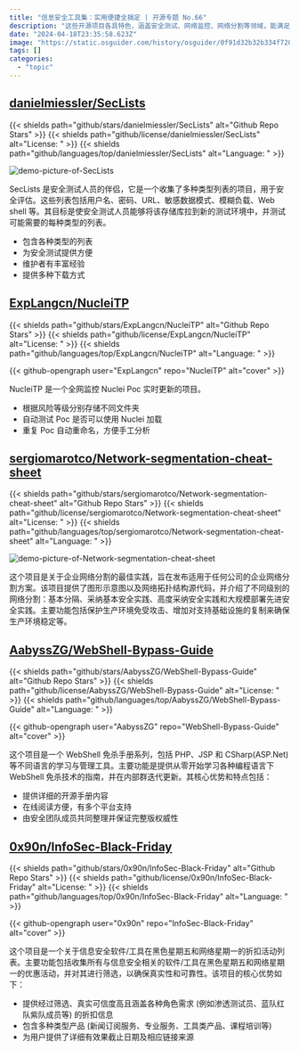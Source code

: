```yaml
---
title: "信息安全工具集：实用便捷全搞定 | 开源专题 No.66"
description: "这些开源项目各具特色，涵盖安全测试、网络监控、网络分割等领域，能满足多种需求，提供便捷与实用，快来体验吧！"
date: "2024-04-18T23:35:58.623Z"
image: "https://static.osguider.com/history/osguider/0f91d32b32b334f720382149cb93a3f9.png"
tags: []
categories:
  - "topic"
---
```


## [danielmiessler/SecLists](https://github.com/danielmiessler/SecLists)

{{< shields path="github/stars/danielmiessler/SecLists" alt="Github Repo Stars" >}} {{< shields path="github/license/danielmiessler/SecLists" alt="License: " >}} {{< shields path="github/languages/top/danielmiessler/SecLists" alt="Language: " >}}

![demo-picture-of-SecLists](https://static.osguider.com/history/2024/410960b5c1f73d0efed7a27aadff4fff.png)

SecLists 是安全测试人员的伴侣，它是一个收集了多种类型列表的项目，用于安全评估。这些列表包括用户名、密码、URL、敏感数据模式、模糊负载、Web shell 等。其目标是使安全测试人员能够将该存储库拉到新的测试环境中，并测试可能需要的每种类型的列表。

- 包含各种类型的列表
- 为安全测试提供方便
- 维护者有丰富经验
- 提供多种下载方式
  
## [ExpLangcn/NucleiTP](https://github.com/ExpLangcn/NucleiTP)

{{< shields path="github/stars/ExpLangcn/NucleiTP" alt="Github Repo Stars" >}} {{< shields path="github/license/ExpLangcn/NucleiTP" alt="License: " >}} {{< shields path="github/languages/top/ExpLangcn/NucleiTP" alt="Language: " >}}

{{< github-opengraph user="ExpLangcn" repo="NucleiTP" alt="cover" >}}

NucleiTP 是一个全网监控 Nuclei Poc 实时更新的项目。

- 根据风险等级分别存储不同文件夹
- 自动测试 Poc 是否可以使用 Nuclei 加载
- 重复 Poc 自动重命名，方便手工分析
  
## [sergiomarotco/Network-segmentation-cheat-sheet](https://github.com/sergiomarotco/Network-segmentation-cheat-sheet)

{{< shields path="github/stars/sergiomarotco/Network-segmentation-cheat-sheet" alt="Github Repo Stars" >}} {{< shields path="github/license/sergiomarotco/Network-segmentation-cheat-sheet" alt="License: " >}} {{< shields path="github/languages/top/sergiomarotco/Network-segmentation-cheat-sheet" alt="Language: " >}}

![demo-picture-of-Network-segmentation-cheat-sheet](https://static.osguider.com/history/2023/16e031bd961599decdd362588fa896b6.png)

这个项目是关于企业网络分割的最佳实践，旨在发布适用于任何公司的企业网络分割方案。该项目提供了图形示意图以及网络拓扑结构源代码，并介绍了不同级别的网络分割：基本分隔、采纳基本安全实践、高度采纳安全实践和大规模部署先进安全实践。主要功能包括保护生产环境免受攻击、增加对支持基础设施的复制来确保生产环境稳定等。
  
## [AabyssZG/WebShell-Bypass-Guide](https://github.com/AabyssZG/WebShell-Bypass-Guide)

{{< shields path="github/stars/AabyssZG/WebShell-Bypass-Guide" alt="Github Repo Stars" >}} {{< shields path="github/license/AabyssZG/WebShell-Bypass-Guide" alt="License: " >}} {{< shields path="github/languages/top/AabyssZG/WebShell-Bypass-Guide" alt="Language: " >}}

{{< github-opengraph user="AabyssZG" repo="WebShell-Bypass-Guide" alt="cover" >}}

这个项目是一个 WebShell 免杀手册系列，包括 PHP、JSP 和 CSharp(ASP.Net) 等不同语言的学习与管理工具。主要功能是提供从零开始学习各种编程语言下 WebShell 免杀技术的指南，并在内部群迭代更新。其核心优势和特点包括：

- 提供详细的开源手册内容
- 在线阅读方便，有多个平台支持
- 由安全团队成员共同整理并保证完整版权威性
  
## [0x90n/InfoSec-Black-Friday](https://github.com/0x90n/InfoSec-Black-Friday)

{{< shields path="github/stars/0x90n/InfoSec-Black-Friday" alt="Github Repo Stars" >}} {{< shields path="github/license/0x90n/InfoSec-Black-Friday" alt="License: " >}} {{< shields path="github/languages/top/0x90n/InfoSec-Black-Friday" alt="Language: " >}}

{{< github-opengraph user="0x90n" repo="InfoSec-Black-Friday" alt="cover" >}}

这个项目是一个关于信息安全软件/工具在黑色星期五和网络星期一的折扣活动列表。主要功能包括收集所有与信息安全相关的软件/工具在黑色星期五和网络星期一的优惠活动，并对其进行筛选，以确保真实性和可靠性。该项目的核心优势如下：

- 提供经过筛选、真实可信度高且涵盖各种角色需求 (例如渗透测试员、蓝队红队紫队成员等) 的折扣信息
- 包含多种类型产品 (新闻订阅服务、专业服务、工具类产品、课程培训等)
- 为用户提供了详细有效果截止日期及相应链接来源
  

